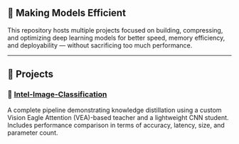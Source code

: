 ## 🚀 Making Models Efficient

This repository hosts multiple projects focused on building, compressing, and optimizing deep learning models for better speed, memory efficiency, and deployability — without sacrificing too much performance.

---

## 📁 Projects

### 🔹 [Intel-Image-Classification](./intel-image-classification)

A complete pipeline demonstrating knowledge distillation using a custom Vision Eagle Attention (VEA)-based teacher and a lightweight CNN student. Includes performance comparison in terms of accuracy, latency, size, and parameter count.
